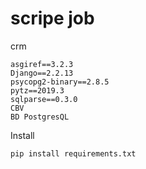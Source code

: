 # scripe job
crm

    asgiref==3.2.3
    Django==2.2.13
    psycopg2-binary==2.8.5
    pytz==2019.3
    sqlparse==0.3.0
    CBV
    BD PostgresQL

Install

    pip install requirements.txt
